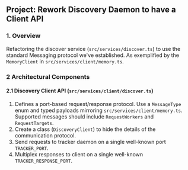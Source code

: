 ## Project: Rework Discovery Daemon to have a Client API

### 1. Overview

Refactoring the discover service (`src/services/discover.ts`) to use
the standard Messaging protocol we've established. As exemplified by
the `MemoryClient` in `src/services/client/memory.ts`.

### 2 Architectural Components

#### 2.1 Discovery Client API (`src/services/client/discover.ts`)

1. Defines a port-based request/response protocol. Use a `MessageType`
   enum and typed payloads mirroring
   `src/services/client/memory.ts`. Supported messages should include
   `RequestWorkers` and `RequestTargets`.
2. Create a class (`DiscoveryClient`) to hide the details of the
   communication protocol.
3. Send requests to tracker daemon on a single well-known port `TRACKER_PORT`.
4. Multiplex responses to client on a single well-known `TRACKER_RESPONSE_PORT`.

